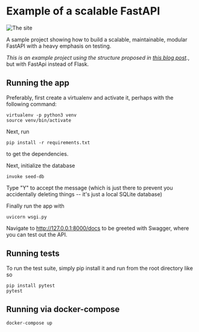 # Example of a scalable FastAPI

![The site](docs/site.png)

A sample project showing how to build a scalable, maintainable, modular FastAPI with a heavy emphasis on testing.

_This is an example project using the structure proposed in [this blog post](http://alanpryorjr.com/2019-05-20-flask-api-example/)._, but with FastApi instead of Flask.


## Running the app

Preferably, first create a virtualenv and activate it, perhaps with the following command:

```
virtualenv -p python3 venv
source venv/bin/activate
```

Next, run

```
pip install -r requirements.txt
```

to get the dependencies.

Next, initialize the database

```
invoke seed-db
```

Type "Y" to accept the message (which is just there to prevent you accidentally deleting things -- it's just a local SQLite database)

Finally run the app with

```
uvicorn wsgi.py
```

Navigate to http://127.0.0.1:8000/docs to be greeted with Swagger,
where you can test out the API.




## Running tests

To run the test suite, simply pip install it and run from the root directory like so

```
pip install pytest
pytest
```

## Running via docker-compose
```
docker-compose up

```

